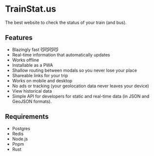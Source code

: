 # TrainStat.us

The best website to check the status of your train (and bus).

## Features

- Blazingly fast 😼😼😼😼
- Real-time information that automatically updates
- Works offline
- Installable as a PWA
- Shallow routing between modals so you never lose your place
- Shareable links for your trip
- Works on mobile and desktop
- No ads or tracking (your geolocation data never leaves your device)
- View historical data
- Simple API for developers for static and real-time data (in JSON and GeoJSON formats).

## Requirements

- Postgres
- Redis
- Node.js
- Pnpm
- Rust
